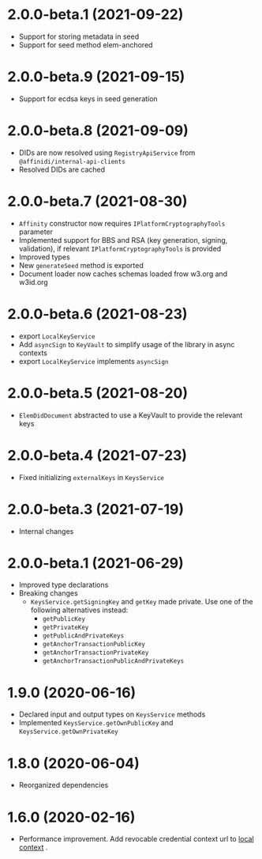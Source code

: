 # 2.0.0-beta.1 (2021-09-22)
* Support for storing metadata in seed
* Support for seed method elem-anchored
# 2.0.0-beta.9 (2021-09-15)
* Support for ecdsa keys in seed generation
# 2.0.0-beta.8 (2021-09-09)
* DIDs are now resolved using `RegistryApiService` from `@affinidi/internal-api-clients`
* Resolved DIDs are cached
# 2.0.0-beta.7 (2021-08-30)
* `Affinity` constructor now requires `IPlatformCryptographyTools` parameter
* Implemented support for BBS and RSA (key generation, signing, validation), if relevant `IPlatformCryptographyTools` is provided
* Improved types
* New `generateSeed` method is exported
* Document loader now caches schemas loaded frow w3.org and w3id.org
# 2.0.0-beta.6 (2021-08-23)
* export `LocalKeyService`
* Add `asyncSign` to `KeyVault` to simplify usage of the library in async contexts
* export `LocalKeyService` implements `asyncSign`
# 2.0.0-beta.5 (2021-08-20)
* `ElemDidDocument` abstracted to use a KeyVault to provide the relevant keys
# 2.0.0-beta.4 (2021-07-23)
* Fixed initializing `externalKeys` in `KeysService`
# 2.0.0-beta.3 (2021-07-19)
* Internal changes
# 2.0.0-beta.1 (2021-06-29)
* Improved type declarations
* Breaking changes
  * `KeysService.getSigningKey` and `getKey` made private. Use one of the following alternatives instead:
    * `getPublicKey`
    * `getPrivateKey`
    * `getPublicAndPrivateKeys`
    * `getAnchorTransactionPublicKey`
    * `getAnchorTransactionPrivateKey`
    * `getAnchorTransactionPublicAndPrivateKeys`
# 1.9.0 (2020-06-16)
* Declared input and output types on `KeysService` methods
* Implemented `KeysService.getOwnPublicKey` and `KeysService.getOwnPrivateKey`
# 1.8.0 (2020-06-04)
* Reorganized dependencies
# 1.6.0 (2020-02-16)
* Performance improvement. Add revocable credential context url to [local context](./src/_baseDocumentLoader/localContexts.ts) .
